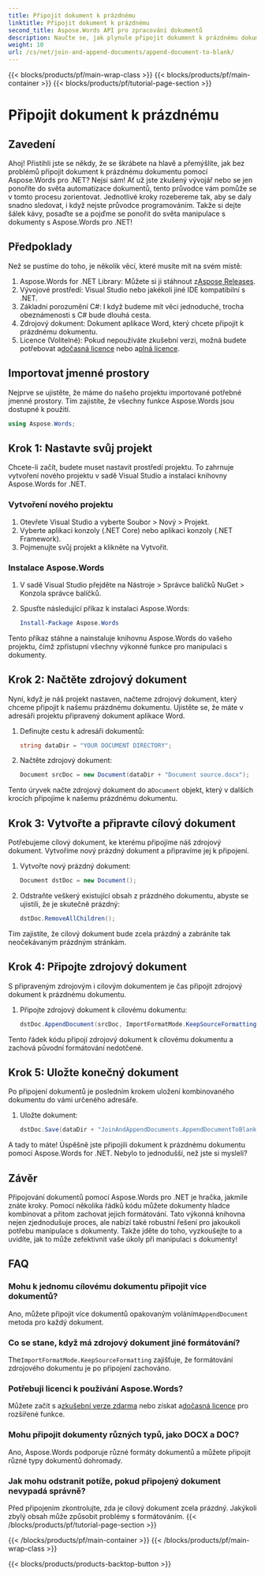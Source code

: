 ```yaml
---
title: Připojit dokument k prázdnému
linktitle: Připojit dokument k prázdnému
second_title: Aspose.Words API pro zpracování dokumentů
description: Naučte se, jak plynule připojit dokument k prázdnému dokumentu pomocí Aspose.Words for .NET. Součástí je podrobný průvodce, úryvky kódu a časté dotazy.
weight: 10
url: /cs/net/join-and-append-documents/append-document-to-blank/
---
```


{{< blocks/products/pf/main-wrap-class >}}
{{< blocks/products/pf/main-container >}}
{{< blocks/products/pf/tutorial-page-section >}}

# Připojit dokument k prázdnému

## Zavedení

Ahoj! Přistihli jste se někdy, že se škrábete na hlavě a přemýšlíte, jak bez problémů připojit dokument k prázdnému dokumentu pomocí Aspose.Words pro .NET? Nejsi sám! Ať už jste zkušený vývojář nebo se jen ponoříte do světa automatizace dokumentů, tento průvodce vám pomůže se v tomto procesu zorientovat. Jednotlivé kroky rozebereme tak, aby se daly snadno sledovat, i když nejste průvodce programováním. Takže si dejte šálek kávy, posaďte se a pojďme se ponořit do světa manipulace s dokumenty s Aspose.Words pro .NET!

## Předpoklady

Než se pustíme do toho, je několik věcí, které musíte mít na svém místě:

1.  Aspose.Words for .NET Library: Můžete si ji stáhnout z[Aspose Releases](https://releases.aspose.com/words/net/).
2. Vývojové prostředí: Visual Studio nebo jakékoli jiné IDE kompatibilní s .NET.
3. Základní porozumění C#: I když budeme mít věci jednoduché, trocha obeznámenosti s C# bude dlouhá cesta.
4. Zdrojový dokument: Dokument aplikace Word, který chcete připojit k prázdnému dokumentu.
5.  Licence (Volitelné): Pokud nepoužíváte zkušební verzi, možná budete potřebovat a[dočasná licence](https://purchase.aspose.com/temporary-license/) nebo a[plná licence](https://purchase.aspose.com/buy).

## Importovat jmenné prostory

Nejprve se ujistěte, že máme do našeho projektu importované potřebné jmenné prostory. Tím zajistíte, že všechny funkce Aspose.Words jsou dostupné k použití.

```csharp
using Aspose.Words;
```

## Krok 1: Nastavte svůj projekt

Chcete-li začít, budete muset nastavit prostředí projektu. To zahrnuje vytvoření nového projektu v sadě Visual Studio a instalaci knihovny Aspose.Words for .NET.

### Vytvoření nového projektu

1. Otevřete Visual Studio a vyberte Soubor > Nový > Projekt.
2. Vyberte aplikaci konzoly (.NET Core) nebo aplikaci konzoly (.NET Framework).
3. Pojmenujte svůj projekt a klikněte na Vytvořit.

### Instalace Aspose.Words

1. V sadě Visual Studio přejděte na Nástroje > Správce balíčků NuGet > Konzola správce balíčků.
2. Spusťte následující příkaz k instalaci Aspose.Words:

   ```powershell
   Install-Package Aspose.Words
   ```

Tento příkaz stáhne a nainstaluje knihovnu Aspose.Words do vašeho projektu, čímž zpřístupní všechny výkonné funkce pro manipulaci s dokumenty.

## Krok 2: Načtěte zdrojový dokument

Nyní, když je náš projekt nastaven, načteme zdrojový dokument, který chceme připojit k našemu prázdnému dokumentu. Ujistěte se, že máte v adresáři projektu připravený dokument aplikace Word.

1. Definujte cestu k adresáři dokumentů:

   ```csharp
   string dataDir = "YOUR DOCUMENT DIRECTORY";
   ```

2. Načtěte zdrojový dokument:

   ```csharp
   Document srcDoc = new Document(dataDir + "Document source.docx");
   ```

 Tento úryvek načte zdrojový dokument do a`Document` objekt, který v dalších krocích připojíme k našemu prázdnému dokumentu.

## Krok 3: Vytvořte a připravte cílový dokument

Potřebujeme cílový dokument, ke kterému připojíme náš zdrojový dokument. Vytvoříme nový prázdný dokument a připravíme jej k připojení.

1. Vytvořte nový prázdný dokument:

   ```csharp
   Document dstDoc = new Document();
   ```

2. Odstraňte veškerý existující obsah z prázdného dokumentu, abyste se ujistili, že je skutečně prázdný:

   ```csharp
   dstDoc.RemoveAllChildren();
   ```

Tím zajistíte, že cílový dokument bude zcela prázdný a zabráníte tak neočekávaným prázdným stránkám.

## Krok 4: Připojte zdrojový dokument

S připraveným zdrojovým i cílovým dokumentem je čas připojit zdrojový dokument k prázdnému dokumentu.

1. Připojte zdrojový dokument k cílovému dokumentu:

   ```csharp
   dstDoc.AppendDocument(srcDoc, ImportFormatMode.KeepSourceFormatting);
   ```

Tento řádek kódu připojí zdrojový dokument k cílovému dokumentu a zachová původní formátování nedotčené.

## Krok 5: Uložte konečný dokument

Po připojení dokumentů je posledním krokem uložení kombinovaného dokumentu do vámi určeného adresáře.

1. Uložte dokument:

   ```csharp
   dstDoc.Save(dataDir + "JoinAndAppendDocuments.AppendDocumentToBlank.docx");
   ```

A tady to máte! Úspěšně jste připojili dokument k prázdnému dokumentu pomocí Aspose.Words for .NET. Nebylo to jednodušší, než jste si mysleli?

## Závěr

Připojování dokumentů pomocí Aspose.Words pro .NET je hračka, jakmile znáte kroky. Pomocí několika řádků kódu můžete dokumenty hladce kombinovat a přitom zachovat jejich formátování. Tato výkonná knihovna nejen zjednodušuje proces, ale nabízí také robustní řešení pro jakoukoli potřebu manipulace s dokumenty. Takže jděte do toho, vyzkoušejte to a uvidíte, jak to může zefektivnit vaše úkoly při manipulaci s dokumenty!

## FAQ

### Mohu k jednomu cílovému dokumentu připojit více dokumentů?

Ano, můžete připojit více dokumentů opakovaným voláním`AppendDocument` metoda pro každý dokument.

### Co se stane, když má zdrojový dokument jiné formátování?

 The`ImportFormatMode.KeepSourceFormatting` zajišťuje, že formátování zdrojového dokumentu je po připojení zachováno.

### Potřebuji licenci k používání Aspose.Words?

 Můžete začít s a[zkušební verze zdarma](https://releases.aspose.com/) nebo získat a[dočasná licence](https://purchase.aspose.com/temporary-license/) pro rozšířené funkce.

### Mohu připojit dokumenty různých typů, jako DOCX a DOC?

Ano, Aspose.Words podporuje různé formáty dokumentů a můžete připojit různé typy dokumentů dohromady.

### Jak mohu odstranit potíže, pokud připojený dokument nevypadá správně?

Před připojením zkontrolujte, zda je cílový dokument zcela prázdný. Jakýkoli zbylý obsah může způsobit problémy s formátováním.
{{< /blocks/products/pf/tutorial-page-section >}}

{{< /blocks/products/pf/main-container >}}
{{< /blocks/products/pf/main-wrap-class >}}

{{< blocks/products/products-backtop-button >}}

